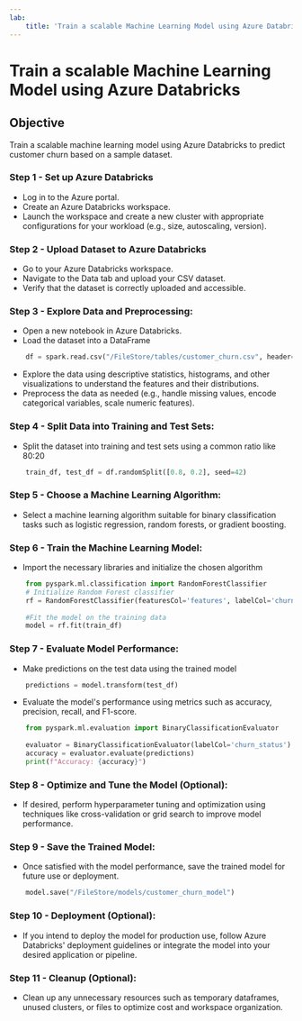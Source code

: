 ```yaml
---
lab:
    title: 'Train a scalable Machine Learning Model using Azure Databricks'
---
```


# Train a scalable Machine Learning Model using Azure Databricks
 
## Objective
Train a scalable machine learning model using Azure Databricks to predict customer churn based on a sample dataset.
 
### Step 1 - Set up Azure Databricks
- Log in to the Azure portal.
- Create an Azure Databricks workspace.
- Launch the workspace and create a new cluster with appropriate configurations for your workload (e.g., size, autoscaling, version).
 
### Step 2 - Upload Dataset to Azure Databricks
- Go to your Azure Databricks workspace.
- Navigate to the Data tab and upload your CSV dataset.
- Verify that the dataset is correctly uploaded and accessible.
 
### Step 3 - Explore Data and Preprocessing:
- Open a new notebook in Azure Databricks.
- Load the dataset into a DataFrame
 
```python
    df = spark.read.csv("/FileStore/tables/customer_churn.csv", header=True, inferSchema=True)
```
 
- Explore the data using descriptive statistics, histograms, and other visualizations to understand the features and their distributions.
- Preprocess the data as needed (e.g., handle missing values, encode categorical variables, scale numeric features).
 
### Step 4 - Split Data into Training and Test Sets:
- Split the dataset into training and test sets using a common ratio like 80:20
 
```python
    train_df, test_df = df.randomSplit([0.8, 0.2], seed=42)
```
 
### Step 5 - Choose a Machine Learning Algorithm:
- Select a machine learning algorithm suitable for binary classification tasks such as logistic regression, random forests, or gradient boosting.
 
### Step 6 - Train the Machine Learning Model:
- Import the necessary libraries and initialize the chosen algorithm
 
```python
    from pyspark.ml.classification import RandomForestClassifier
    # Initialize Random Forest classifier
    rf = RandomForestClassifier(featuresCol='features', labelCol='churn_status')
 
    #Fit the model on the training data
    model = rf.fit(train_df)
```
 
### Step 7 - Evaluate Model Performance:
- Make predictions on the test data using the trained model
 
```python
    predictions = model.transform(test_df)
```
 
- Evaluate the model's performance using metrics such as accuracy, precision, recall, and F1-score.
 
```python
    from pyspark.ml.evaluation import BinaryClassificationEvaluator
 
    evaluator = BinaryClassificationEvaluator(labelCol='churn_status')
    accuracy = evaluator.evaluate(predictions)
    print(f"Accuracy: {accuracy}")
```
 
### Step 8 - Optimize and Tune the Model (Optional):
- If desired, perform hyperparameter tuning and optimization using techniques like cross-validation or grid search to improve model performance.
 
### Step 9 - Save the Trained Model:
- Once satisfied with the model performance, save the trained model for future use or deployment.
 
```python
    model.save("/FileStore/models/customer_churn_model")
```
### Step 10 - Deployment (Optional):
- If you intend to deploy the model for production use, follow Azure Databricks' deployment guidelines or integrate the model into your desired application or pipeline.
### Step 11 - Cleanup (Optional):
- Clean up any unnecessary resources such as temporary dataframes, unused clusters, or files to optimize cost and workspace organization.
